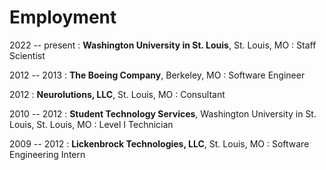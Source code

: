 # Employment

2022 -- present
: **Washington University in St. Louis**, St. Louis, MO
: Staff Scientist

2012 -- 2013
: **The Boeing Company**, Berkeley, MO
: Software Engineer

2012
: **Neurolutions, LLC**, St. Louis, MO
: Consultant

2010 -- 2012
: **Student Technology Services**, Washington University in St. Louis, St. Louis, MO
: Level I Technician

2009 -- 2012
: **Lickenbrock Technologies, LLC**, St. Louis, MO
: Software Engineering Intern

